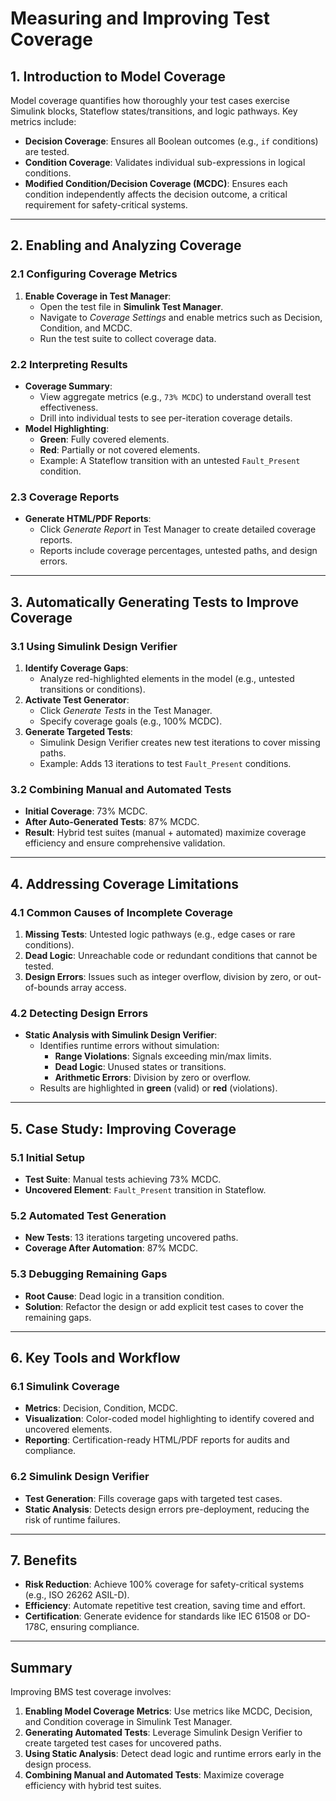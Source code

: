 # Measuring and Improving Test Coverage

## **1. Introduction to Model Coverage**  
Model coverage quantifies how thoroughly your test cases exercise Simulink blocks, Stateflow states/transitions, and logic pathways. Key metrics include:  
- **Decision Coverage**: Ensures all Boolean outcomes (e.g., `if` conditions) are tested.  
- **Condition Coverage**: Validates individual sub-expressions in logical conditions.  
- **Modified Condition/Decision Coverage (MCDC)**: Ensures each condition independently affects the decision outcome, a critical requirement for safety-critical systems.  

---

## **2. Enabling and Analyzing Coverage**  
### **2.1 Configuring Coverage Metrics**  
1. **Enable Coverage in Test Manager**:  
   - Open the test file in **Simulink Test Manager**.  
   - Navigate to *Coverage Settings* and enable metrics such as Decision, Condition, and MCDC.  
   - Run the test suite to collect coverage data.  

### **2.2 Interpreting Results**  
- **Coverage Summary**:  
  - View aggregate metrics (e.g., `73% MCDC`) to understand overall test effectiveness.  
  - Drill into individual tests to see per-iteration coverage details.  
- **Model Highlighting**:  
  - **Green**: Fully covered elements.  
  - **Red**: Partially or not covered elements.  
  - Example: A Stateflow transition with an untested `Fault_Present` condition.  

### **2.3 Coverage Reports**  
- **Generate HTML/PDF Reports**:  
  - Click *Generate Report* in Test Manager to create detailed coverage reports.  
  - Reports include coverage percentages, untested paths, and design errors.  

---

## **3. Automatically Generating Tests to Improve Coverage**  
### **3.1 Using Simulink Design Verifier**  
1. **Identify Coverage Gaps**:  
   - Analyze red-highlighted elements in the model (e.g., untested transitions or conditions).  
2. **Activate Test Generator**:  
   - Click *Generate Tests* in the Test Manager.  
   - Specify coverage goals (e.g., 100% MCDC).  
3. **Generate Targeted Tests**:  
   - Simulink Design Verifier creates new test iterations to cover missing paths.  
   - Example: Adds 13 iterations to test `Fault_Present` conditions.  

### **3.2 Combining Manual and Automated Tests**  
- **Initial Coverage**: 73% MCDC.  
- **After Auto-Generated Tests**: 87% MCDC.  
- **Result**: Hybrid test suites (manual + automated) maximize coverage efficiency and ensure comprehensive validation.  

---

## **4. Addressing Coverage Limitations**  
### **4.1 Common Causes of Incomplete Coverage**  
1. **Missing Tests**: Untested logic pathways (e.g., edge cases or rare conditions).  
2. **Dead Logic**: Unreachable code or redundant conditions that cannot be tested.  
3. **Design Errors**: Issues such as integer overflow, division by zero, or out-of-bounds array access.  

### **4.2 Detecting Design Errors**  
- **Static Analysis with Simulink Design Verifier**:  
  - Identifies runtime errors without simulation:  
    - **Range Violations**: Signals exceeding min/max limits.  
    - **Dead Logic**: Unused states or transitions.  
    - **Arithmetic Errors**: Division by zero or overflow.  
  - Results are highlighted in **green** (valid) or **red** (violations).  

---

## **5. Case Study: Improving Coverage**  
### **5.1 Initial Setup**  
- **Test Suite**: Manual tests achieving 73% MCDC.  
- **Uncovered Element**: `Fault_Present` transition in Stateflow.  

### **5.2 Automated Test Generation**  
- **New Tests**: 13 iterations targeting uncovered paths.  
- **Coverage After Automation**: 87% MCDC.  

### **5.3 Debugging Remaining Gaps**  
- **Root Cause**: Dead logic in a transition condition.  
- **Solution**: Refactor the design or add explicit test cases to cover the remaining gaps.  

---

## **6. Key Tools and Workflow**  
### **6.1 Simulink Coverage**  
- **Metrics**: Decision, Condition, MCDC.  
- **Visualization**: Color-coded model highlighting to identify covered and uncovered elements.  
- **Reporting**: Certification-ready HTML/PDF reports for audits and compliance.  

### **6.2 Simulink Design Verifier**  
- **Test Generation**: Fills coverage gaps with targeted test cases.  
- **Static Analysis**: Detects design errors pre-deployment, reducing the risk of runtime failures.  

---

## **7. Benefits**  
- **Risk Reduction**: Achieve 100% coverage for safety-critical systems (e.g., ISO 26262 ASIL-D).  
- **Efficiency**: Automate repetitive test creation, saving time and effort.  
- **Certification**: Generate evidence for standards like IEC 61508 or DO-178C, ensuring compliance.  

---

## **Summary**  
Improving BMS test coverage involves:  
1. **Enabling Model Coverage Metrics**: Use metrics like MCDC, Decision, and Condition coverage in Simulink Test Manager.  
2. **Generating Automated Tests**: Leverage Simulink Design Verifier to create targeted test cases for uncovered paths.  
3. **Using Static Analysis**: Detect dead logic and runtime errors early in the design process.  
4. **Combining Manual and Automated Tests**: Maximize coverage efficiency with hybrid test suites.  
